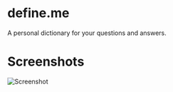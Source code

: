 # define.me
A personal dictionary for your questions and answers.

# Screenshots
![Screenshot](https://i.imgur.com/oKQzURE.png)
